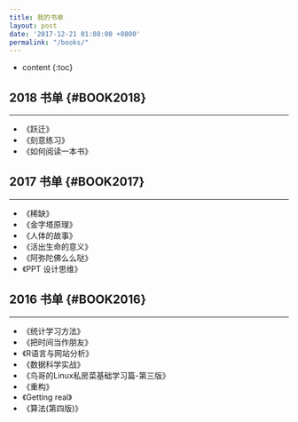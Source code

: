 ```yaml
---
title: 我的书单
layout: post
date: '2017-12-21 01:08:00 +0800'
permalink: "/books/"
---
```


* content
{:toc}

## 2018 书单                             {#BOOK2018}
------
+ 《跃迁》
+ 《刻意练习》
+ 《如何阅读一本书》


## 2017 书单                             {#BOOK2017}
-------
+ 《稀缺》
+ 《金字塔原理》
+ 《人体的故事》
+ 《活出生命的意义》
+ 《阿弥陀佛么么哒》
+ 《PPT 设计思维》



## 2016 书单                              {#BOOK2016}
-------
+ 《统计学习方法》
+ 《把时间当作朋友》
+ 《R语言与网站分析》
+ 《数据科学实战》
+ 《鸟哥的Linux私房菜基础学习篇-第三版》
+ 《重构》
+ 《Getting real》
+ 《算法(第四版)》